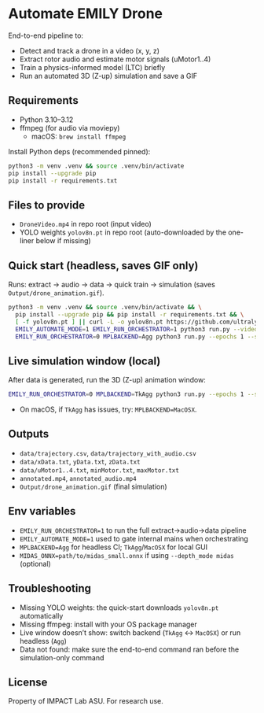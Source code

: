 # Automate EMILY Drone

End-to-end pipeline to:
- Detect and track a drone in a video (x, y, z)
- Extract rotor audio and estimate motor signals (uMotor1..4)
- Train a physics-informed model (LTC) briefly
- Run an automated 3D (Z-up) simulation and save a GIF

## Requirements
- Python 3.10–3.12
- ffmpeg (for audio via moviepy)
  - macOS: `brew install ffmpeg`

Install Python deps (recommended pinned):
```bash
python3 -m venv .venv && source .venv/bin/activate
pip install --upgrade pip
pip install -r requirements.txt
```

## Files to provide
- `DroneVideo.mp4` in repo root (input video)
- YOLO weights `yolov8n.pt` in repo root (auto-downloaded by the one-liner below if missing)

## Quick start (headless, saves GIF only)
Runs: extract → audio → data → quick train → simulation (saves `Output/drone_animation.gif`).
```bash
python3 -m venv .venv && source .venv/bin/activate && \
  pip install --upgrade pip && pip install -r requirements.txt && \
  [ -f yolov8n.pt ] || curl -L -o yolov8n.pt https://github.com/ultralytics/assets/releases/download/v0.0.0/yolov8n.pt && \
  EMILY_AUTOMATE_MODE=1 EMILY_RUN_ORCHESTRATOR=1 python3 run.py --video DroneVideo.mp4 --weights yolov8n.pt && \
  EMILY_RUN_ORCHESTRATOR=0 MPLBACKEND=Agg python3 run.py --epochs 1 --size 32 --model ltc --log 1
```

## Live simulation window (local)
After data is generated, run the 3D (Z-up) animation window:
```bash
EMILY_RUN_ORCHESTRATOR=0 MPLBACKEND=TkAgg python3 run.py --epochs 1 --size 32 --model ltc --log 1
```
- On macOS, if `TkAgg` has issues, try: `MPLBACKEND=MacOSX`.

## Outputs
- `data/trajectory.csv`, `data/trajectory_with_audio.csv`
- `data/xData.txt`, `yData.txt`, `zData.txt`
- `data/uMotor1..4.txt`, `minMotor.txt`, `maxMotor.txt`
- `annotated.mp4`, `annotated_audio.mp4`
- `Output/drone_animation.gif` (final simulation)

## Env variables
- `EMILY_RUN_ORCHESTRATOR=1` to run the full extract→audio→data pipeline
- `EMILY_AUTOMATE_MODE=1` used to gate internal mains when orchestrating
- `MPLBACKEND=Agg` for headless CI; `TkAgg`/`MacOSX` for local GUI
- `MIDAS_ONNX=path/to/midas_small.onnx` if using `--depth_mode midas` (optional)

## Troubleshooting
- Missing YOLO weights: the quick-start downloads `yolov8n.pt` automatically
- Missing ffmpeg: install with your OS package manager
- Live window doesn’t show: switch backend (`TkAgg` ↔ `MacOSX`) or run headless (`Agg`)
- Data not found: make sure the end-to-end command ran before the simulation-only command

## License
Property of IMPACT Lab ASU. For research use.
